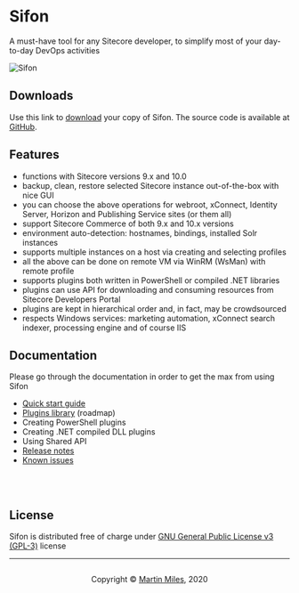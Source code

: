 # Sifon 

A must-have tool for any Sitecore developer, to simplify most of your day-to-day DevOps activities

![Sifon](https://raw.githubusercontent.com/wiki/MartinMiles/Sifon/img/main.png "Sifon main interface") 

## Downloads

Use this link to [download](/download/Sifon_0.96.zip "download Sifon") your copy of Sifon. The source code is available at [GitHub](https://github.com/MartinMiles/Sifon "Sifon GitHub repository").


## Features

- functions with Sitecore versions 9.x and 10.0
- backup, clean, restore selected Sitecore instance out-of-the-box with nice GUI
- you can choose the above operations for webroot, xConnect, Identity Server, Horizon and Publishing Service sites (or them all)
- support Sitecore Commerce of both 9.x and 10.x versions
- environment auto-detection: hostnames, bindings, installed Solr instances
- supports multiple instances on a host via creating and selecting profiles
- all the above can be done on remote VM via WinRM (WsMan) with remote profile
- supports plugins both written in PowerShell or compiled .NET libraries
- plugins can use API for downloading and consuming resources from Sitecore Developers Portal
- plugins are kept in hierarchical order and, in fact, may be crowdsourced
- respects Windows services: marketing automation, xConnect search indexer, processing engine and of course IIS



## Documentation

Please go through the documentation in order to get the max from using Sifon

- [Quick start guide](/QuickStart.md "Quick start guide")
- [Plugins library](/PluginsLibraryRoadmap.md "Plugins library") (roadmap)
- Creating PowerShell plugins
- Creating .NET compiled DLL plugins
- Using Shared API
- [Release notes](/ReleaseNotes.md "Release notes")
- [Known issues](/KnownIssues.md "Known issues")

<br/><br/>

## License

Sifon is distributed free of charge under [GNU General Public License v3 (GPL-3)](https://www.gnu.org/licenses/gpl-3.0.en.html "GNU General Public License v3 (GPL-3)") license

<hr>

<footer>
<p style="float:left; width: 20%;">
</p>
<p style="float:left; width: 60%; text-align:center;">Copyright &copy; <a href="https://blog.MartinMiles.net">Martin Miles</a>, 2020</p>
<p style="float:left; width: 20%;">
</p>
</footer>